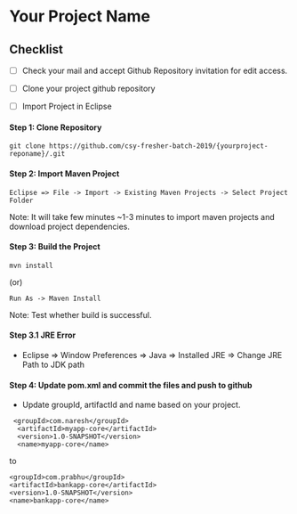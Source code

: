 # Your Project Name 

## Checklist
- [ ] Check your mail and accept Github Repository invitation for edit access.
- [ ] Clone your project github repository 
- [ ] Import Project in Eclipse


#### Step 1: Clone Repository

```code
git clone https://github.com/csy-fresher-batch-2019/{yourproject-reponame}/.git
```

#### Step 2: Import Maven Project
```
Eclipse => File -> Import -> Existing Maven Projects -> Select Project Folder
```
Note: It will take few minutes ~1-3 minutes to import maven projects and download project dependencies.

#### Step 3: Build the Project
```code
mvn install
```
(or)
```
Run As -> Maven Install 
```
Note: Test whether build is successful.

#### Step 3.1 JRE Error
* Eclipse => Window Preferences => Java => Installed JRE => Change JRE Path to JDK path

#### Step 4: Update pom.xml and commit the files and push to github

* Update groupId, artifactId and name based on your project.
```code
 <groupId>com.naresh</groupId>
  <artifactId>myapp-core</artifactId>
  <version>1.0-SNAPSHOT</version>
  <name>myapp-core</name>
  ```
  to
  ```
 <groupId>com.prabhu</groupId>
  <artifactId>bankapp-core</artifactId>
  <version>1.0-SNAPSHOT</version>
  <name>bankapp-core</name>
  ```
  

